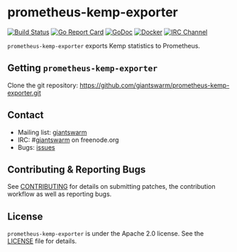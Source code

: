 # prometheus-kemp-exporter

[![Build Status](https://api.travis-ci.org/giantswarm/prometheus-kemp-exporter.svg)](https://travis-ci.org/giantswarm/prometheus-kemp-exporter)
[![Go Report Card](https://goreportcard.com/badge/github.com/giantswarm/prometheus-kemp-exporter)](https://goreportcard.com/report/github.com/giantswarm/prometheus-kemp-exporter)
[![GoDoc](https://godoc.org/github.com/giantswarm/prometheus-kemp-exporter?status.svg)](http://godoc.org/github.com/giantswarm/prometheus-kemp-exporter)
[![Docker](https://img.shields.io/docker/pulls/giantswarm/prometheus-kemp-exporter.svg)](http://hub.docker.com/r/giantswarm/prometheus-kemp-exporter) 
[![IRC Channel](https://img.shields.io/badge/irc-%23giantswarm-blue.svg)](https://kiwiirc.com/client/irc.freenode.net/#giantswarm)

`prometheus-kemp-exporter` exports Kemp statistics to Prometheus.

## Getting `prometheus-kemp-exporter`

Clone the git repository: https://github.com/giantswarm/prometheus-kemp-exporter.git

## Contact

- Mailing list: [giantswarm](https://groups.google.com/forum/!forum/giantswarm)
- IRC: #[giantswarm](irc://irc.freenode.org:6667/#giantswarm) on freenode.org
- Bugs: [issues](https://github.com/giantswarm/prometheus-kemp-exporter/issues)

## Contributing & Reporting Bugs

See [CONTRIBUTING](CONTRIBUTING.md) for details on submitting patches, the contribution workflow as well as reporting bugs.

## License

`prometheus-kemp-exporter` is under the Apache 2.0 license. See the [LICENSE](LICENSE) file for details.